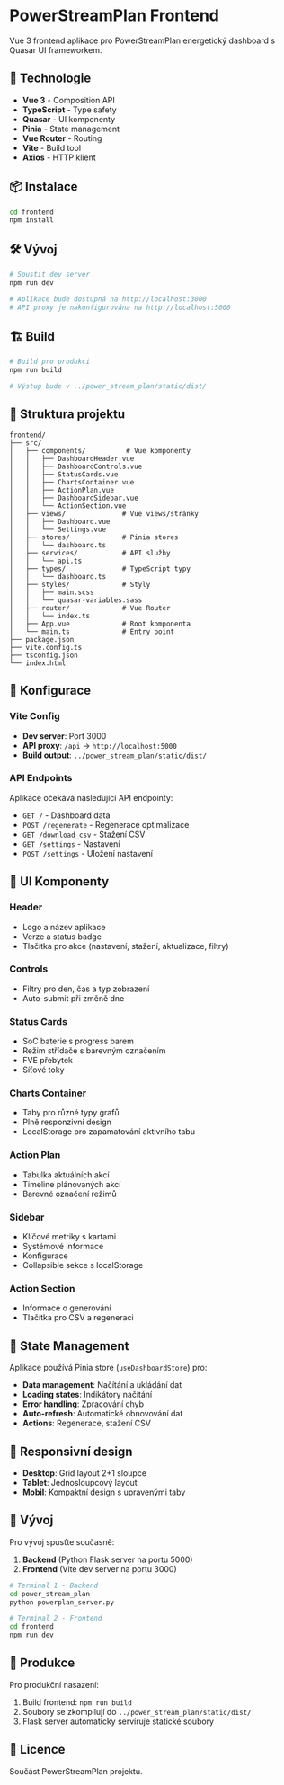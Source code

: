 # PowerStreamPlan Frontend

Vue 3 frontend aplikace pro PowerStreamPlan energetický dashboard s Quasar UI frameworkem.

## 🚀 Technologie

- **Vue 3** - Composition API
- **TypeScript** - Type safety
- **Quasar** - UI komponenty
- **Pinia** - State management
- **Vue Router** - Routing
- **Vite** - Build tool
- **Axios** - HTTP klient

## 📦 Instalace

```bash
cd frontend
npm install
```

## 🛠️ Vývoj

```bash
# Spustit dev server
npm run dev

# Aplikace bude dostupná na http://localhost:3000
# API proxy je nakonfigurována na http://localhost:5000
```

## 🏗️ Build

```bash
# Build pro produkci
npm run build

# Výstup bude v ../power_stream_plan/static/dist/
```

## 📁 Struktura projektu

```
frontend/
├── src/
│   ├── components/          # Vue komponenty
│   │   ├── DashboardHeader.vue
│   │   ├── DashboardControls.vue
│   │   ├── StatusCards.vue
│   │   ├── ChartsContainer.vue
│   │   ├── ActionPlan.vue
│   │   ├── DashboardSidebar.vue
│   │   └── ActionSection.vue
│   ├── views/              # Vue views/stránky
│   │   ├── Dashboard.vue
│   │   └── Settings.vue
│   ├── stores/             # Pinia stores
│   │   └── dashboard.ts
│   ├── services/           # API služby
│   │   └── api.ts
│   ├── types/              # TypeScript typy
│   │   └── dashboard.ts
│   ├── styles/             # Styly
│   │   ├── main.scss
│   │   └── quasar-variables.sass
│   ├── router/             # Vue Router
│   │   └── index.ts
│   ├── App.vue             # Root komponenta
│   └── main.ts             # Entry point
├── package.json
├── vite.config.ts
├── tsconfig.json
└── index.html
```

## 🔧 Konfigurace

### Vite Config
- **Dev server**: Port 3000
- **API proxy**: `/api` -> `http://localhost:5000`
- **Build output**: `../power_stream_plan/static/dist/`

### API Endpoints
Aplikace očekává následující API endpointy:

- `GET /` - Dashboard data
- `POST /regenerate` - Regenerace optimalizace
- `GET /download_csv` - Stažení CSV
- `GET /settings` - Nastavení
- `POST /settings` - Uložení nastavení

## 🎨 UI Komponenty

### Header
- Logo a název aplikace
- Verze a status badge
- Tlačítka pro akce (nastavení, stažení, aktualizace, filtry)

### Controls
- Filtry pro den, čas a typ zobrazení
- Auto-submit při změně dne

### Status Cards
- SoC baterie s progress barem
- Režim střídače s barevným označením
- FVE přebytek
- Síťové toky

### Charts Container
- Taby pro různé typy grafů
- Plně responzivní design
- LocalStorage pro zapamatování aktivního tabu

### Action Plan
- Tabulka aktuálních akcí
- Timeline plánovaných akcí
- Barevné označení režimů

### Sidebar
- Klíčové metriky s kartami
- Systémové informace
- Konfigurace
- Collapsible sekce s localStorage

### Action Section
- Informace o generování
- Tlačítka pro CSV a regeneraci

## 🔄 State Management

Aplikace používá Pinia store (`useDashboardStore`) pro:

- **Data management**: Načítání a ukládání dat
- **Loading states**: Indikátory načítání
- **Error handling**: Zpracování chyb
- **Auto-refresh**: Automatické obnovování dat
- **Actions**: Regenerace, stažení CSV

## 📱 Responsivní design

- **Desktop**: Grid layout 2+1 sloupce
- **Tablet**: Jednosloupcový layout
- **Mobil**: Kompaktní design s upravenými taby

## 🔧 Vývoj

Pro vývoj spusťte současně:

1. **Backend** (Python Flask server na portu 5000)
2. **Frontend** (Vite dev server na portu 3000)

```bash
# Terminal 1 - Backend
cd power_stream_plan
python powerplan_server.py

# Terminal 2 - Frontend
cd frontend
npm run dev
```

## 🚀 Produkce

Pro produkční nasazení:

1. Build frontend: `npm run build`
2. Soubory se zkompilují do `../power_stream_plan/static/dist/`
3. Flask server automaticky servíruje statické soubory

## 📄 Licence

Součást PowerStreamPlan projektu.
